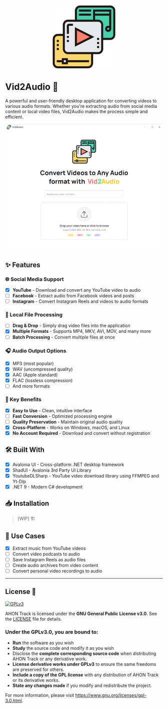 <p align="center"> 
  <img src="Docs/Vid2Audio-logo.svg" Width="200px" Height="200"/>
</p>

# Vid2Audio 🌟

A powerful and user-friendly desktop application for converting videos to 
various audio formats. Whether you're extracting audio from social media content or 
local video files, Vid2Audio makes the process simple and efficient.

![main-window-demo](https://raw.githubusercontent.com/LucasErrNotFound/Vid2Audio/main/Docs/main-window-demo.png)

## ✨ Features

### 🌐 Social Media Support
- [x] **YouTube** - Download and convert any YouTube video to audio
- [ ] **Facebook** - Extract audio from Facebook videos and posts
- [ ] **Instagram** - Convert Instagram Reels and videos to audio formats

### 📁 Local File Processing
- [ ] **Drag & Drop** - Simply drag video files into the application
- [x] **Multiple Formats** - Supports MP4, MKV, AVI, MOV, and many more
- [ ] **Batch Processing** - Convert multiple files at once

### 🎧 Audio Output Options
- [x] MP3 (most popular)
- [x] WAV (uncompressed quality)
- [x] AAC (Apple standard)
- [x] FLAC (lossless compression)
- [ ] And more formats

### 🚀 Key Benefits
- [x] **Easy to Use** - Clean, intuitive interface
- [ ] **Fast Conversion** - Optimized processing engine
- [ ] **Quality Preservation** - Maintain original audio quality
- [x] **Cross-Platform** - Works on Windows, macOS, and Linux
- [x] **No Account Required** - Download and convert without registration

## 🛠️ Built With
- [x] Avalonia UI - Cross-platform .NET desktop framework
- [x] ShadUI - Avalonia 3rd Party UI Library
- [x] YoutubeDLSharp - YouTube video download library using FFMPEG and Yt-Dlp
- [x] .NET 9 - Modern C# development

## 📥 Installation
> [WIP] :building_construction:

## 🎯 Use Cases
- [x] Extract music from YouTube videos
- [ ] Convert video podcasts to audio
- [ ] Save Instagram Reels as audio files
- [ ] Create audio archives from video content
- [ ] Convert personal video recordings to audio

---
## License :page_with_curl:
[<img src="https://www.gnu.org/graphics/gplv3-127x51.png" alt="GPLv3" >](http://www.gnu.org/licenses/gpl-3.0.html)

AHON Track is licensed under the **GNU General Public License v3.0**. See the [LICENSE](https://github.com/LucasErrNotFound/AHON-TRACK/blob/main/LICENSE)
file for details.

### Under the **GPLv3.0**, you are bound to:
- **Run** the software as you wish
- **Study** the source code and modify it as you wish
- Disclose the **complete corresponding source code** when distributing AHON Track or any derivative work.
- **License derivative works under GPLv3** to ensure the same freedoms are preserved for others.
- **Include a copy of the GPL license** with any distribution of AHON Track or its derivative works.
- **State any changes made** if you modify and redistribute the project.

For more information, please visit https://www.gnu.org/licenses/gpl-3.0.html.
